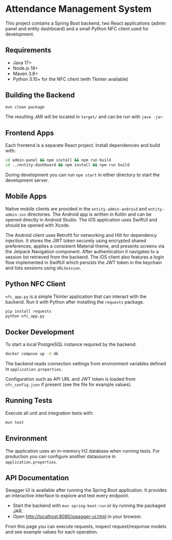 # Attendance Management System

This project contains a Spring Boot backend, two React applications (admin panel and entity dashboard) and a small Python NFC client used for development.

## Requirements

- Java 17+
- Node.js 18+
- Maven 3.8+
- Python 3.10+ for the NFC client (with Tkinter available)

## Building the Backend

```bash
mvn clean package
```

The resulting JAR will be located in `target/` and can be run with `java -jar`.

## Frontend Apps

Each frontend is a separate React project. Install dependencies and build with:

```bash
cd admin-panel && npm install && npm run build
cd ../entity-dashboard && npm install && npm run build
```

During development you can run `npm start` in either directory to start the development server.

## Mobile Apps

Native mobile clients are provided in the `entity-admin-android` and `entity-admin-ios` directories.
The Android app is written in Kotlin and can be opened directly in Android Studio.
The iOS application uses SwiftUI and should be opened with Xcode.

The Android client uses Retrofit for networking and Hilt for dependency injection. It stores the JWT token securely using encrypted shared preferences, applies a consistent Material theme, and presents screens via the Jetpack Navigation component. After authentication it navigates to a session list retrieved from the backend.
The iOS client also features a login flow implemented in SwiftUI which persists the JWT token in the keychain and lists sessions using `URLSession`.

## Python NFC Client

`nfc_app.py` is a simple Tkinter application that can interact with the backend. Run it with Python after installing the `requests` package.

```bash
pip install requests
python nfc_app.py
```

## Docker Development

To start a local PostgreSQL instance required by the backend:

```bash
docker compose up -d db
```

The backend reads connection settings from environment variables defined in
`application.properties`.

Configuration such as API URL and JWT token is loaded from `nfc_config.json` if present (see the file for example values).

## Running Tests

Execute all unit and integration tests with:

```bash
mvn test
```

## Environment

The application uses an in-memory H2 database when running tests. For production you can configure another datasource in `application.properties`.

## API Documentation

Swagger UI is available after running the Spring Boot application. It provides an interactive interface to explore and test every endpoint.

- Start the backend with `mvn spring-boot:run` or by running the packaged JAR.
- Open <http://localhost:8080/swagger-ui.html> in your browser.

From this page you can execute requests, inspect request/response models and see example values for each operation.
